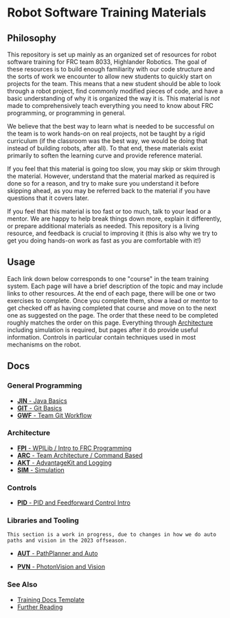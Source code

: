 # Robot Software Training Materials

## Philosophy

This repository is set up mainly as an organized set of resources for robot software training for FRC team 8033, Highlander Robotics.
The goal of these resources is to build enough familiarity with our code structure and the sorts of work we encounter to allow new students to quickly start on projects for the team.
This means that a new student should be able to look through a robot project, find commonly modified pieces of code, and have a basic understanding of why it is organized the way it is.
This material is _not_ made to comprehensively teach everything you need to know about FRC programming, or programming in general.

We believe that the best way to learn what is needed to be successful on the team is to work hands-on on real projects, not be taught by a rigid curriculum (if the classroom was the best way, we would be doing that instead of building robots, after all).
To that end, these materials exist primarily to soften the learning curve and provide reference material.

If you feel that this material is going too slow, you may skip or skim through the material.
However, understand that the material marked as required is done so for a reason, and try to make sure you understand it before skipping ahead, as you may be referred back to the material if you have questions that it covers later.

If you feel that this material is too fast or too much, talk to your lead or a mentor.
We are happy to help break things down more, explain it differently, or prepare additional materials as needed.
This repository is a living resource, and feedback is crucial to improving it (this is also why we try to get you doing hands-on work as fast as you are comfortable with it!)

## Usage

Each link down below corresponds to one "course" in the team training system.
Each page will have a brief description of the topic and may include links to other resources.
At the end of each page, there will be one or two exercises to complete.
Once you complete them, show a lead or mentor to get checked off as having completed that course and move on to the next one as suggested on the page.
The order that these need to be completed roughly matches the order on this page.
Everything through [Architecture](#architecture) including simulation is required, but pages after it do provide useful information.
Controls in particular contain techniques used in most mechanisms on the robot.

## Docs

### General Programming

- [**JIN** - Java Basics](Docs/General/Java.md)
- [**GIT** - Git Basics](Docs/General/BasicGit.md)
- [**GWF** - Team Git Workflow](Docs/General/GitWorkflow.md)

### Architecture

- [**FPI** - WPILib / Intro to FRC Programming](Docs/Architecture/WPILibIntro.md)
- [**ARC** - Team Architecture / Command Based](Docs/Architecture/CommandBased.md)
- [**AKT** - AdvantageKit and Logging](Docs/Architecture/AdvantageKit.md)
- [**SIM** - Simulation](Docs/Architecture/Simulation.md)

### Controls

- [**PID** - PID and Feedforward Control Intro](Docs/Specifics/ControlsIntro.md)

### Libraries and Tooling

    This section is a work in progress, due to changes in how we do auto paths and vision in the 2023 offseason.

- [**AUT** - PathPlanner and Auto](Docs/Specifics/PathPlanner.md)

- [**PVN** - PhotonVision and Vision](Docs/Specifics/Vision.md)

### See Also

- [Training Docs Template](Template.md)
- [Further Reading](Docs/General/ReadingList.md)
